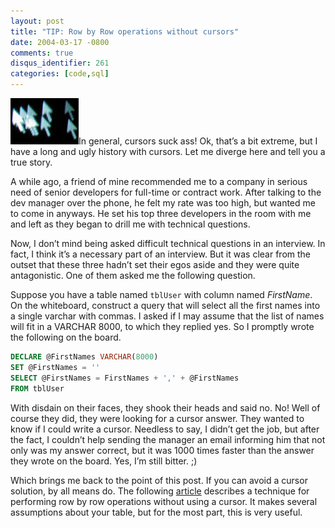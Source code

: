 ```yaml
---
layout: post
title: "TIP: Row by Row operations without cursors"
date: 2004-03-17 -0800
comments: true
disqus_identifier: 261
categories: [code,sql]
---
```

![](/images/cursor.jpg)In general, cursors suck ass! Ok, that’s a bit
extreme, but I have a long and ugly history with cursors. Let me diverge
here and tell you a true story.

A while ago, a friend of mine recommended me to a company in serious
need of senior developers for full-time or contract work. After talking
to the dev manager over the phone, he felt my rate was too high, but
wanted me to come in anyways. He set his top three developers in the
room with me and left as they began to drill me with technical
questions.

Now, I don’t mind being asked difficult technical questions in an
interview. In fact, I think it’s a necessary part of an interview. But
it was clear from the outset that these three hadn’t set their egos
aside and they were quite antagonistic. One of them asked me the
following question.

Suppose you have a table named `tblUser` with column named *FirstName*.
On the whiteboard, construct a query that will select all the first
names into a single varchar with commas. I asked if I may assume that
the list of names will fit in a VARCHAR 8000, to which they replied yes.
So I promptly wrote the following on the board.

```sql
DECLARE @FirstNames VARCHAR(8000)
SET @FirstNames = '' 
SELECT @FirstNames = FirstNames + ',' + @FirstNames
FROM tblUser
```

With disdain on their faces, they shook their heads and said no. No!
Well of course they did, they were looking for a cursor answer. They
wanted to know if I could write a cursor. Needless to say, I didn’t get
the job, but after the fact, I couldn’t help sending the manager an
email informing him that not only was my answer correct, but it was 1000
times faster than the answer they wrote on the board. Yes, I’m still
bitter. ;)

Which brings me back to the point of this post. If you can avoid a
cursor solution, by all means do. The following
[article](http://www.sql-server-performance.com/dp_no_cursors.asp "Row level operations without cursors")
describes a technique for performing row by row operations without using
a cursor. It makes several assumptions about your table, but for the
most part, this is very useful.

